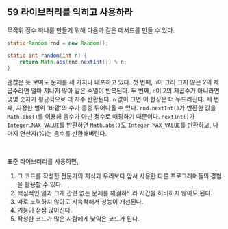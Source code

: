 ## 59 라이브러리를 익히고 사용하라

무작위 정수 하나를 만들기 위해 다음과 같은 메서드를 만들 수 있다.

```java
static Random rnd = new Random();

static int random(int n) {
    return Math.abs(rnd.nextInt()) % n;
}
```

괜찮은 듯 보여도 문제를 세 가지나 내포하고 있다. 첫 번째, `n`이 그리 크지 않은 2의 제곱수라면 얼마 지나지 않아 같은 수열이 반복된다. 두 번째, `n`이 2의 제곱수가 아니라면 몇몇 숫자가 평균적으로 더 자주 반환된다. `n` 값이 크면 이 현상은 더 두드러진다. 세 번째, 지정한 범위 '바깥'의 수가 종종 튀어나올 수 있다. `rnd.nextInt()`가 반환한 값을 `Math.abs()`를 이용해 음수가 아닌 정수로 매핑하기 때문이다.  `nextInt()`가 `Integer.MAX_VALUE`를 반환하면 `Math.abs()`도 `Integer.MAX_VALUE`를 반환하고, 나머지 연산자(%)는 음수를 반환해버린다.

<br />

표준 라이브러리를 사용하면,

1. 그 코드를 작성한 전문가의 지식과 우리보다 앞서 사용한 다른 프로그래머들의 경험을 활용할 수 있다.
2. 핵심적인 일과 크게 관련 없는 문제를 해결하느라 시간을 허비하지 않아도 된다.
3. 따로 노력하지 않아도 지속적해서 성능이 개선된다.
4. 기능이 점점 많아진다.
5. 작성한 코드가 많은 사람에게 낯익은 코드가 된다.